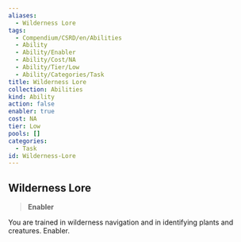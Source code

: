 ```yaml
---
aliases:
  - Wilderness Lore
tags:
  - Compendium/CSRD/en/Abilities
  - Ability
  - Ability/Enabler
  - Ability/Cost/NA
  - Ability/Tier/Low
  - Ability/Categories/Task
title: Wilderness Lore
collection: Abilities
kind: Ability
action: false
enabler: true
cost: NA
tier: Low
pools: []
categories:
  - Task
id: Wilderness-Lore
---
```

## Wilderness Lore    
>**Enabler**  
    
You are trained in wilderness navigation and in identifying plants and creatures. Enabler.
